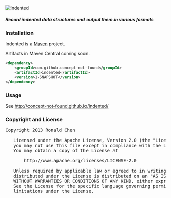 ![Indented](http://concept-not-found.github.io/indented/images/indented.svg "Indented")
##### Record indented data structures and output them in various formats 

### Installation
Indented is a [Maven](http://maven.apache.org/) project.

Artifacts in Maven Central coming soon.
```xml
<dependency>
    <groupId>com.github.concept-not-found</groupId>
    <artifactId>indented</artifactId>
    <version>1-SNAPSHOT</version>
</dependency>
```

### Usage
See http://concept-not-found.github.io/indented/

### Copyright and License
<pre>
Copyright 2013 Ronald Chen

   Licensed under the Apache License, Version 2.0 (the "License");
   you may not use this file except in compliance with the License.
   You may obtain a copy of the License at

       http://www.apache.org/licenses/LICENSE-2.0

   Unless required by applicable law or agreed to in writing, software
   distributed under the License is distributed on an "AS IS" BASIS,
   WITHOUT WARRANTIES OR CONDITIONS OF ANY KIND, either express or implied.
   See the License for the specific language governing permissions and
   limitations under the License.
</pre>
